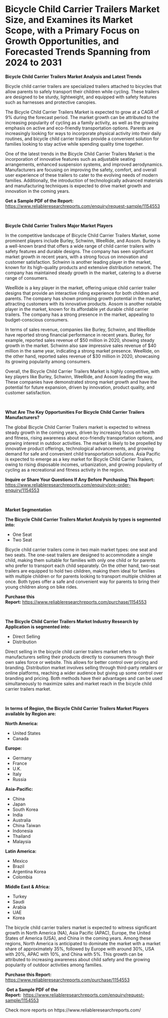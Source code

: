 <p><h1>Bicycle Child Carrier Trailers Market Size, and Examines its Market Scope, with a Primary Focus on Growth Opportunities, and Forecasted Trends Spanning from 2024 to 2031</h1></p><p><strong>Bicycle Child Carrier Trailers Market Analysis and Latest Trends</strong></p>
<p><p>Bicycle child carrier trailers are specialized trailers attached to bicycles that allow parents to safely transport their children while cycling. These trailers are designed to be sturdy, lightweight, and equipped with safety features such as harnesses and protective canopies.</p><p>The Bicycle Child Carrier Trailers Market is expected to grow at a CAGR of 9% during the forecast period. The market growth can be attributed to the increasing popularity of cycling as a family activity, as well as the growing emphasis on active and eco-friendly transportation options. Parents are increasingly looking for ways to incorporate physical activity into their daily routines, and bicycle child carrier trailers provide a convenient solution for families looking to stay active while spending quality time together.</p><p>One of the latest trends in the Bicycle Child Carrier Trailers Market is the incorporation of innovative features such as adjustable seating arrangements, enhanced suspension systems, and improved aerodynamics. Manufacturers are focusing on improving the safety, comfort, and overall user experience of these trailers to cater to the evolving needs of modern families. Additionally, the introduction of technologically advanced materials and manufacturing techniques is expected to drive market growth and innovation in the coming years.</p></p>
<p><strong>Get a Sample PDF of the Report:&nbsp;</strong> <a href="https://www.reliableresearchreports.com/enquiry/request-sample/1154553">https://www.reliableresearchreports.com/enquiry/request-sample/1154553</a></p>
<p>&nbsp;</p>
<p><strong>Bicycle Child Carrier Trailers Major Market Players</strong></p>
<p><p>In the competitive landscape of Bicycle Child Carrier Trailers Market, some prominent players include Burley, Schwinn, WeeRide, and Aosom. Burley is a well-known brand that offers a wide range of child carrier trailers with safety features and durable designs. The company has seen significant market growth in recent years, with a strong focus on innovation and customer satisfaction. Schwinn is another leading player in the market, known for its high-quality products and extensive distribution network. The company has maintained steady growth in the market, catering to a diverse range of consumers.</p><p>WeeRide is a key player in the market, offering unique child carrier trailer designs that provide an interactive riding experience for both children and parents. The company has shown promising growth potential in the market, attracting customers with its innovative products. Aosom is another notable player in the market, known for its affordable yet durable child carrier trailers. The company has a strong presence in the market, appealing to budget-conscious consumers.</p><p>In terms of sales revenue, companies like Burley, Schwinn, and WeeRide have reported strong financial performance in recent years. Burley, for example, reported sales revenue of $50 million in 2020, showing steady growth in the market. Schwinn also saw impressive sales revenue of $40 million in the same year, indicating a strong market presence. WeeRide, on the other hand, reported sales revenue of $30 million in 2020, showcasing its growing popularity among consumers.</p><p>Overall, the Bicycle Child Carrier Trailers Market is highly competitive, with key players like Burley, Schwinn, WeeRide, and Aosom leading the way. These companies have demonstrated strong market growth and have the potential for future expansion, driven by innovation, product quality, and customer satisfaction.</p></p>
<p>&nbsp;</p>
<p><strong>What Are The Key Opportunities For Bicycle Child Carrier Trailers Manufacturers?</strong></p>
<p><p>The global Bicycle Child Carrier Trailers market is expected to witness steady growth in the coming years, driven by increasing focus on health and fitness, rising awareness about eco-friendly transportation options, and growing interest in outdoor activities. The market is likely to be propelled by innovative product offerings, technological advancements, and growing demand for safe and convenient child transportation solutions. Asia Pacific is expected to emerge as a key market for Bicycle Child Carrier Trailers, owing to rising disposable incomes, urbanization, and growing popularity of cycling as a recreational and fitness activity in the region.</p></p>
<p><strong>Inquire or Share Your Questions If Any Before Purchasing This Report:</strong> <a href="https://www.reliableresearchreports.com/enquiry/pre-order-enquiry/1154553">https://www.reliableresearchreports.com/enquiry/pre-order-enquiry/1154553</a></p>
<p>&nbsp;</p>
<p><strong>Market Segmentation</strong></p>
<p><strong>The Bicycle Child Carrier Trailers Market Analysis by types is segmented into:</strong></p>
<p><ul><li>One Seat</li><li>Two Seat</li></ul></p>
<p><p>Bicycle child carrier trailers come in two main market types: one seat and two seats. The one-seat trailers are designed to accommodate a single child, making them suitable for families with only one child or for parents who prefer to transport each child separately. On the other hand, two-seat trailers are equipped to hold two children, making them ideal for families with multiple children or for parents looking to transport multiple children at once. Both types offer a safe and convenient way for parents to bring their young children along on bike rides.</p></p>
<p><strong>Purchase this Report:&nbsp;</strong><a href="https://www.reliableresearchreports.com/purchase/1154553">https://www.reliableresearchreports.com/purchase/1154553</a></p>
<p>&nbsp;</p>
<p><strong>The Bicycle Child Carrier Trailers Market Industry Research by Application is segmented into:</strong></p>
<p><ul><li>Direct Selling</li><li>Distribution</li></ul></p>
<p><p>Direct selling in the bicycle child carrier trailers market refers to manufacturers selling their products directly to consumers through their own sales force or website. This allows for better control over pricing and branding. Distribution market involves selling through third-party retailers or online platforms, reaching a wider audience but giving up some control over branding and pricing. Both methods have their advantages and can be used simultaneously to maximize sales and market reach in the bicycle child carrier trailers market.</p></p>
<p>&nbsp;</p>
<p><strong>In terms of Region, the Bicycle Child Carrier Trailers Market Players available by Region are:</strong></p>
<p>
    <p> <strong> North America: </strong>
        <ul>
            <li>United States</li>
            <li>Canada</li>
        </ul>
        </p> 
    <p> <strong> Europe: </strong>
        <ul>
            <li>Germany</li>
            <li>France</li>
            <li>U.K.</li>
            <li>Italy</li>
            <li>Russia</li>
        </ul>
        </p> 
    <p> <strong> Asia-Pacific: </strong>
        <ul>
            <li>China</li>
            <li>Japan</li>
            <li>South Korea</li>
            <li>India</li>
            <li>Australia</li>
            <li>China Taiwan</li>
            <li>Indonesia</li>
            <li>Thailand</li>
            <li>Malaysia</li>
        </ul>
        </p> 
    <p> <strong> Latin America: </strong>
        <ul>
            <li>Mexico</li>
            <li>Brazil</li>
            <li>Argentina Korea</li>
            <li>Colombia</li>
        </ul>
        </p> 
    <p> <strong> Middle East & Africa: </strong>
        <ul>
            <li>Turkey</li>
            <li>Saudi</li>
            <li>Arabia</li>
            <li>UAE</li>
            <li>Korea</li>
        </ul>
    </p>
    </p>
<p><p>The bicycle child carrier trailers market is expected to witness significant growth in North America (NA), Asia Pacific (APAC), Europe, the United States of America (USA), and China in the coming years. Among these regions, North America is anticipated to dominate the market with a market share of approximately 35%, followed by Europe with around 30%, USA with 20%, APAC with 10%, and China with 5%. This growth can be attributed to increasing awareness about child safety and the growing popularity of outdoor activities among families.</p></p>
<p><strong>Purchase this Report: </strong><a href="https://www.reliableresearchreports.com/purchase/1154553">https://www.reliableresearchreports.com/purchase/1154553</a></p>
<p>&nbsp;<strong>Get a Sample PDF of the Report:&nbsp;&nbsp;</strong><a href="https://www.reliableresearchreports.com/enquiry/request-sample/1154553">https://www.reliableresearchreports.com/enquiry/request-sample/1154553</a></p>
<p><strong></strong></p>
<p>Check more reports on https://www.reliableresearchreports.com/</p>